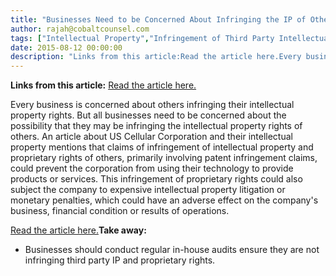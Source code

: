 ```yaml
---
title: "Businesses Need to be Concerned About Infringing the IP of Other Businesses"
author: rajah@cobaltcounsel.com
tags: ["Intellectual Property","Infringement of Third Party Intellectual Property","Commercial Activities","Rajah"]
date: 2015-08-12 00:00:00
description: "Links from this article:Read the article here.Every business is concerned about others infringing their intell..."
---
```


**Links from this article:**
[Read the article here.](http://www.streetinsider.com/SEC%2BFilings/Form%2B8-K%2BUNITED%2BSTATES%2BCELLULAR%2BFor%253A%2BJun%2B15/10650446.html)

Every business is concerned about others infringing their intellectual property rights. But all businesses need to be concerned about the possibility that they may be infringing the intellectual property rights of others. An article about US Cellular Corporation and their intellectual property mentions that claims of infringement of intellectual property and proprietary rights of others, primarily involving patent infringement claims, could prevent the corporation from using their technology to provide products or services. This infringement of proprietary rights could also subject the company to expensive intellectual property litigation or monetary penalties, which could have an adverse effect on the company's business, financial condition or results of operations.

[Read the article here.](http://www.streetinsider.com/SEC%2BFilings/Form%2B8-K%2BUNITED%2BSTATES%2BCELLULAR%2BFor%253A%2BJun%2B15/10650446.html)**Take away:**
- Businesses should conduct regular in-house audits ensure they are not infringing third party IP and proprietary rights.